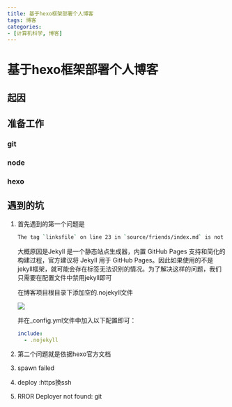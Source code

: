 ```yaml
---
title: 基于hexo框架部署个人博客
tags: 博客
categories:
- [计算机科学, 博客]
---
```


# 基于hexo框架部署个人博客

## 起因

## 准备工作

### git

### node

### hexo

## 遇到的坑

1. 首先遇到的第一个问题是

   ```bash
   The tag `linksfile` on line 23 in `source/friends/index.md` is not a recognized Liquid tag. For more information, see https://docs.github.com/github/working-with-github-pages/troubleshooting-jekyll-build-errors-for-github-pages-sites#unknown-tag-error.
   ```

   大概原因是Jekyll 是一个静态站点生成器，内置 GitHub Pages 支持和简化的构建过程，官方建议将 Jekyll 用于 GitHub Pages。因此如果使用的不是jekyll框架，就可能会存在标签无法识别的情况。为了解决这样的问题，我们只需要在配置文件中禁用jekyll即可

   在博客项目根目录下添加空的.nojekyll文件

   ![](https://gitee.com/nobody_heard_of_it/pic-md1/raw/master/image/20211126221143.png)

   并在_config.yml文件中加入以下配置即可：

   ```yaml
   include:
     - .nojekyll
   
   ```

2. 第二个问题就是依据hexo官方文档

3. spawn failed

4. deploy :https换ssh

5. RROR Deployer not found: git

